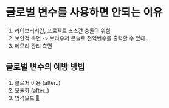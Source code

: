 # 글로벌 변수를 사용하면 안되는 이유
1. 라이브러리간, 프로젝트 소스간 충돌의 위험
2. 보안적 측면 -> 브라우저 콘솔로 전역변수를 출력할 수 있다.
3. 메모리 관리 측면

## 글로벌 변수의 예방 방법 


1. 클로저 이용 (after..)
2. 모듈화 (after..)
3. 엄격모드 [:link:](./엄격모드)
